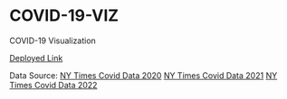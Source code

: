 # COVID-19-VIZ
COVID-19 Visualization

[Deployed Link](https://covid19-csnsk2urea-uc.a.run.app/)

Data Source:
[NY Times Covid Data 2020](https://raw.githubusercontent.com/nytimes/covid-19-data/master/us-counties-2020.csv)
[NY Times Covid Data 2021](https://raw.githubusercontent.com/nytimes/covid-19-data/master/us-counties-2021.csv)
[NY Times Covid Data 2022](https://raw.githubusercontent.com/nytimes/covid-19-data/master/us-counties-2022.csv)